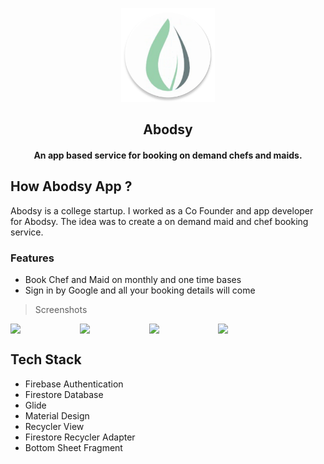 



<p align="center"><img src="app/src/main/ic_launcher-web.png" width="150"></a></p>
<h2 align="center"><b>Abodsy</b></h2>
<h4 align="center">An app based service for booking on demand chefs and maids.</h4>



## How Abodsy App ?
Abodsy is a college startup. I worked as a Co Founder and app developer for Abodsy. The idea was to create a on demand maid and chef booking service.

### Features
- Book Chef and Maid on monthly and one time bases 
- Sign in by Google and all your booking details will come

>Screenshots

<div style="display:flex;">
<img  src="https://user-images.githubusercontent.com/54958935/113701510-df279800-96f5-11eb-951f-6151cbae5bd2.jpg" width="20%" > <img style="margin-left:10px;" src="https://user-images.githubusercontent.com/54958935/113701503-dd5dd480-96f5-11eb-9561-4eeab69e74f5.jpg" width="20%" > <img style="margin-left:10px;" src="https://user-images.githubusercontent.com/54958935/113701514-e058c500-96f5-11eb-8009-53249dff4da1.jpg" width="20%" >
<img style="margin-left:10px;" src="https://user-images.githubusercontent.com/54958935/113701512-dfc02e80-96f5-11eb-9800-190b88757111.jpg" width="20%" >
</div>

## Tech Stack

 - Firebase Authentication
 - Firestore Database
 - Glide
 - Material Design
 - Recycler View
 - Firestore Recycler Adapter
 - Bottom Sheet Fragment
